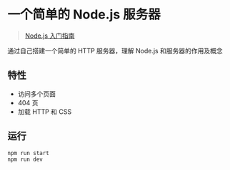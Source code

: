 # 一个简单的 Node.js 服务器

> [Node.js 入门指南](https://fe.rualc.com/note/node-basic.html)

通过自己搭建一个简单的 HTTP 服务器，理解 Node.js 和服务器的作用及概念

## 特性

- 访问多个页面
- 404 页
- 加载 HTTP 和 CSS

## 运行

```sh
npm run start
npm run dev
```
